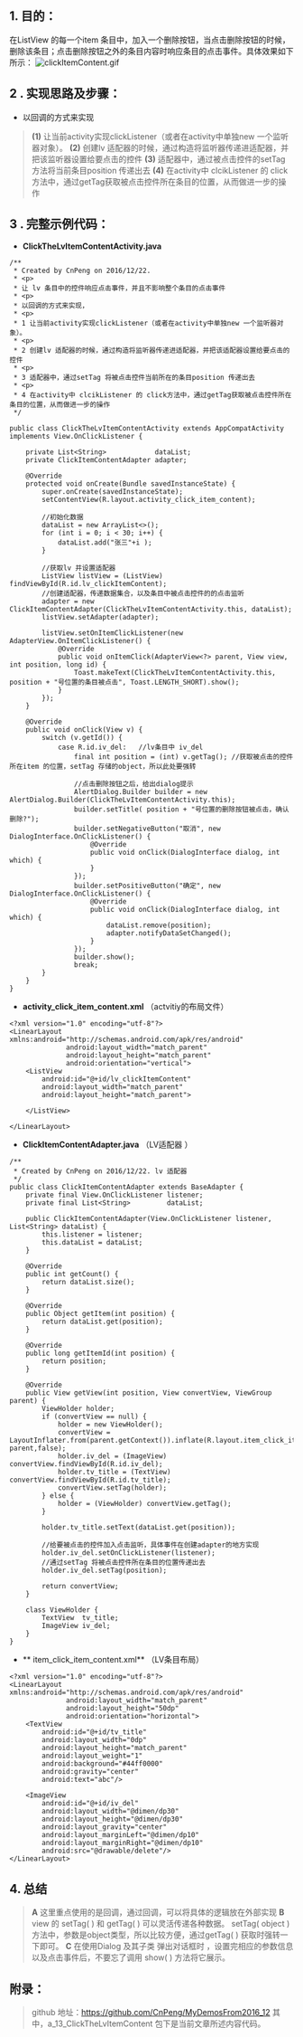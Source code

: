 ## 1. 目的：
在ListView 的每一个item 条目中，加入一个删除按钮，当点击删除按钮的时候，删除该条目；点击删除按钮之外的条目内容时响应条目的点击事件。具体效果如下所示：
![clickItemContent.gif](http://upload-images.jianshu.io/upload_images/2551993-22e2db82dfd978d0.gif?imageMogr2/auto-orient/strip)

## 2 . 实现思路及步骤：
* 以回调的方式来实现
>**(1)** 
让当前activity实现clickListener（或者在activity中单独new 一个监听器对象）。
**(2)** 
创建lv 适配器的时候，通过构造将监听器传递进适配器，并把该监听器设置给要点击的控件
 **(3)** 
适配器中，通过被点击控件的setTag 方法将当前条目position 传递出去
**(4)**
 在activity中 clcikListener 的 click方法中，通过getTag获取被点击控件所在条目的位置，从而做进一步的操作

## 3 . 完整示例代码：
* **ClickTheLvItemContentActivity.java**

```
/**
 * Created by CnPeng on 2016/12/22.
 * <p>
 * 让 lv 条目中的控件响应点击事件，并且不影响整个条目的点击事件
 * <p>
 * 以回调的方式来实现，
 * <p>
 * 1 让当前activity实现clickListener（或者在activity中单独new 一个监听器对象）。
 * <p>
 * 2 创建lv 适配器的时候，通过构造将监听器传递进适配器，并把该适配器设置给要点击的控件
 * <p>
 * 3 适配器中，通过setTag 将被点击控件当前所在的条目position 传递出去
 * <p>
 * 4 在activity中 clcikListener 的 click方法中，通过getTag获取被点击控件所在条目的位置，从而做进一步的操作
 */

public class ClickTheLvItemContentActivity extends AppCompatActivity implements View.OnClickListener {

    private List<String>            dataList;
    private ClickItemContentAdapter adapter;

    @Override
    protected void onCreate(Bundle savedInstanceState) {
        super.onCreate(savedInstanceState);
        setContentView(R.layout.activity_click_item_content);

        //初始化数据
        dataList = new ArrayList<>();
        for (int i = 0; i < 30; i++) {
            dataList.add("张三"+i );
        }

        //获取lv 并设置适配器
        ListView listView = (ListView) findViewById(R.id.lv_clickItemContent);
        //创建适配器，传递数据集合，以及条目中被点击控件的的点击监听
        adapter = new ClickItemContentAdapter(ClickTheLvItemContentActivity.this, dataList);
        listView.setAdapter(adapter);

        listView.setOnItemClickListener(new AdapterView.OnItemClickListener() {
            @Override
            public void onItemClick(AdapterView<?> parent, View view, int position, long id) {
                Toast.makeText(ClickTheLvItemContentActivity.this, position + "号位置的条目被点击", Toast.LENGTH_SHORT).show();
            }
        });
    }

    @Override
    public void onClick(View v) {
        switch (v.getId()) {
            case R.id.iv_del:   //lv条目中 iv_del
                final int position = (int) v.getTag(); //获取被点击的控件所在item 的位置，setTag 存储的object，所以此处要强转
            
                //点击删除按钮之后，给出dialog提示
                AlertDialog.Builder builder = new AlertDialog.Builder(ClickTheLvItemContentActivity.this);
                builder.setTitle( position + "号位置的删除按钮被点击，确认删除?");
                builder.setNegativeButton("取消", new DialogInterface.OnClickListener() {
                    @Override
                    public void onClick(DialogInterface dialog, int which) {
                    }
                });
                builder.setPositiveButton("确定", new DialogInterface.OnClickListener() {
                    @Override
                    public void onClick(DialogInterface dialog, int which) {
                        dataList.remove(position);
                        adapter.notifyDataSetChanged();
                    }
                });
                builder.show();
                break;
        }
    }
}

```
*  **activity_click_item_content.xml**     （actvitiy的布局文件）

```
<?xml version="1.0" encoding="utf-8"?>
<LinearLayout xmlns:android="http://schemas.android.com/apk/res/android"
              android:layout_width="match_parent"
              android:layout_height="match_parent"
              android:orientation="vertical">
    <ListView
        android:id="@+id/lv_clickItemContent"
        android:layout_width="match_parent"
        android:layout_height="match_parent">

    </ListView>

</LinearLayout>
```
* **ClickItemContentAdapter.java** （LV适配器 ）

```
/**
 * Created by CnPeng on 2016/12/22. lv 适配器
 */
public class ClickItemContentAdapter extends BaseAdapter {
    private final View.OnClickListener listener;
    private final List<String>         dataList;

    public ClickItemContentAdapter(View.OnClickListener listener, List<String> dataList) {
        this.listener = listener;
        this.dataList = dataList;
    }

    @Override
    public int getCount() {
        return dataList.size();
    }

    @Override
    public Object getItem(int position) {
        return dataList.get(position);
    }

    @Override
    public long getItemId(int position) {
        return position;
    }

    @Override
    public View getView(int position, View convertView, ViewGroup parent) {
        ViewHolder holder;
        if (convertView == null) {
            holder = new ViewHolder();
            convertView = LayoutInflater.from(parent.getContext()).inflate(R.layout.item_click_item_content, parent,false);
            holder.iv_del = (ImageView) convertView.findViewById(R.id.iv_del);
            holder.tv_title = (TextView) convertView.findViewById(R.id.tv_title);
            convertView.setTag(holder);
        } else {
            holder = (ViewHolder) convertView.getTag();
        }
        
        holder.tv_title.setText(dataList.get(position));

        //给要被点击的控件加入点击监听，具体事件在创建adapter的地方实现
        holder.iv_del.setOnClickListener(listener);
        //通过setTag 将被点击控件所在条目的位置传递出去
        holder.iv_del.setTag(position);

        return convertView;
    }

    class ViewHolder {
        TextView  tv_title;
        ImageView iv_del;
    }
}

```
* ** item_click_item_content.xml** （LV条目布局）
```
<?xml version="1.0" encoding="utf-8"?>
<LinearLayout xmlns:android="http://schemas.android.com/apk/res/android"
              android:layout_width="match_parent"
              android:layout_height="50dp"
              android:orientation="horizontal">
    <TextView
        android:id="@+id/tv_title"
        android:layout_width="0dp"
        android:layout_height="match_parent"
        android:layout_weight="1"
        android:background="#44ff0000"
        android:gravity="center"
        android:text="abc"/>

    <ImageView
        android:id="@+id/iv_del"
        android:layout_width="@dimen/dp30"
        android:layout_height="@dimen/dp30"
        android:layout_gravity="center"
        android:layout_marginLeft="@dimen/dp10"
        android:layout_marginRight="@dimen/dp10"
        android:src="@drawable/delete"/>
</LinearLayout>
```

## 4. 总结
> **A**
这里重点使用的是回调，通过回调，可以将具体的逻辑放在外部实现
**B**
view 的 setTag( ) 和 getTag( ) 可以灵活传递各种数据。 setTag( object ) 方法中，参数是object类型，所以比较方便，通过getTag( ) 获取时强转一下即可。
**C**
在使用Dialog 及其子类 弹出对话框时 ，设置完相应的参数信息以及点击事件后，不要忘了调用 show( ) 方法将它展示。

## 附录：
> github 地址：https://github.com/CnPeng/MyDemosFrom2016_12
> 其中，a_13_ClickTheLvItemContent 包下是当前文章所述内容代码。
